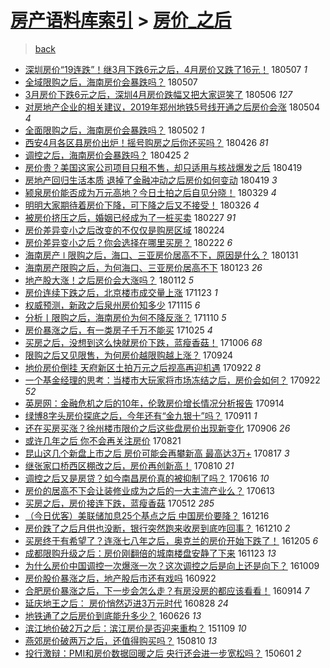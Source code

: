 [房产语料库索引](../../README.md)  > [房价_之后](房价_之后.md)
====
> [back](../README.md)

- [深圳房价“19连跌”！继3月下跌6元之后，4月房价又跌了16元！](http://jkwz.applinzi.com/ittc/7100401398338552849.html#%E6%B7%B1%E5%9C%B3%E6%88%BF%E4%BB%B7%E2%80%9C19%E8%BF%9E%E8%B7%8C%E2%80%9D%EF%BC%81%E7%BB%A73%E6%9C%88%E4%B8%8B%E8%B7%8C6%E5%85%83%E4%B9%8B%E5%90%8E%EF%BC%8C4%E6%9C%88%E6%88%BF%E4%BB%B7%E5%8F%88%E8%B7%8C%E4%BA%8616%E5%85%83%EF%BC%81) 180507 *1* 
- [全域限购之后，海南房价会暴跌吗？](http://jkwz.applinzi.com/ittc/7100310926458881041.html#%E5%85%A8%E5%9F%9F%E9%99%90%E8%B4%AD%E4%B9%8B%E5%90%8E%EF%BC%8C%E6%B5%B7%E5%8D%97%E6%88%BF%E4%BB%B7%E4%BC%9A%E6%9A%B4%E8%B7%8C%E5%90%97%EF%BC%9F) 180507  
- [3月房价下跌6元之后，深圳4月房价跌幅又把大家逗笑了](http://jkwz.applinzi.com/ittc/7099902129663902737.html#3%E6%9C%88%E6%88%BF%E4%BB%B7%E4%B8%8B%E8%B7%8C6%E5%85%83%E4%B9%8B%E5%90%8E%EF%BC%8C%E6%B7%B1%E5%9C%B34%E6%9C%88%E6%88%BF%E4%BB%B7%E8%B7%8C%E5%B9%85%E5%8F%88%E6%8A%8A%E5%A4%A7%E5%AE%B6%E9%80%97%E7%AC%91%E4%BA%86) 180506 *127* 
- [对房地产企业的相关建议，2019年郑州地铁5号线开通之后房价会涨](http://jkwz.applinzi.com/ittc/7099167464455930890.html#%E5%AF%B9%E6%88%BF%E5%9C%B0%E4%BA%A7%E4%BC%81%E4%B8%9A%E7%9A%84%E7%9B%B8%E5%85%B3%E5%BB%BA%E8%AE%AE%EF%BC%8C2019%E5%B9%B4%E9%83%91%E5%B7%9E%E5%9C%B0%E9%93%815%E5%8F%B7%E7%BA%BF%E5%BC%80%E9%80%9A%E4%B9%8B%E5%90%8E%E6%88%BF%E4%BB%B7%E4%BC%9A%E6%B6%A8) 180504 *4* 
- [全面限购之后，海南房价会暴跌吗？](http://jkwz.applinzi.com/ittc/7098578544441689098.html#%E5%85%A8%E9%9D%A2%E9%99%90%E8%B4%AD%E4%B9%8B%E5%90%8E%EF%BC%8C%E6%B5%B7%E5%8D%97%E6%88%BF%E4%BB%B7%E4%BC%9A%E6%9A%B4%E8%B7%8C%E5%90%97%EF%BC%9F) 180502 *1* 
- [西安4月各区县房价出炉！摇号购房之后你还买吗？](http://jkwz.applinzi.com/ittc/7096227930428670982.html#%E8%A5%BF%E5%AE%894%E6%9C%88%E5%90%84%E5%8C%BA%E5%8E%BF%E6%88%BF%E4%BB%B7%E5%87%BA%E7%82%89%EF%BC%81%E6%91%87%E5%8F%B7%E8%B4%AD%E6%88%BF%E4%B9%8B%E5%90%8E%E4%BD%A0%E8%BF%98%E4%B9%B0%E5%90%97%EF%BC%9F) 180426 *81* 
- [调控之后，海南房价会暴跌吗？](http://jkwz.applinzi.com/ittc/7095821483345708048.html#%E8%B0%83%E6%8E%A7%E4%B9%8B%E5%90%8E%EF%BC%8C%E6%B5%B7%E5%8D%97%E6%88%BF%E4%BB%B7%E4%BC%9A%E6%9A%B4%E8%B7%8C%E5%90%97%EF%BC%9F) 180425 *2* 
- [房价贵？美国这家公司项目只租不售，却只适用与核战爆发之后](http://jkwz.applinzi.com/ittc/7093743389403251728.html#%E6%88%BF%E4%BB%B7%E8%B4%B5%EF%BC%9F%E7%BE%8E%E5%9B%BD%E8%BF%99%E5%AE%B6%E5%85%AC%E5%8F%B8%E9%A1%B9%E7%9B%AE%E5%8F%AA%E7%A7%9F%E4%B8%8D%E5%94%AE%EF%BC%8C%E5%8D%B4%E5%8F%AA%E9%80%82%E7%94%A8%E4%B8%8E%E6%A0%B8%E6%88%98%E7%88%86%E5%8F%91%E4%B9%8B%E5%90%8E) 180419  
- [房地产回归生活本质 退掉了金融冲动之后房价如何变动](http://jkwz.applinzi.com/ittc/7093643670198944774.html#%E6%88%BF%E5%9C%B0%E4%BA%A7%E5%9B%9E%E5%BD%92%E7%94%9F%E6%B4%BB%E6%9C%AC%E8%B4%A8+%E9%80%80%E6%8E%89%E4%BA%86%E9%87%91%E8%9E%8D%E5%86%B2%E5%8A%A8%E4%B9%8B%E5%90%8E%E6%88%BF%E4%BB%B7%E5%A6%82%E4%BD%95%E5%8F%98%E5%8A%A8) 180419 *3* 
- [颍泉房价能否成为万元高地？今日土拍之后自见分晓！](http://jkwz.applinzi.com/ittc/7085998288274981895.html#%E9%A2%8D%E6%B3%89%E6%88%BF%E4%BB%B7%E8%83%BD%E5%90%A6%E6%88%90%E4%B8%BA%E4%B8%87%E5%85%83%E9%AB%98%E5%9C%B0%EF%BC%9F%E4%BB%8A%E6%97%A5%E5%9C%9F%E6%8B%8D%E4%B9%8B%E5%90%8E%E8%87%AA%E8%A7%81%E5%88%86%E6%99%93%EF%BC%81) 180329 *4* 
- [明明大家期待着房价下降，可下降之后又不接受！](http://jkwz.applinzi.com/ittc/7084827104103629835.html#%E6%98%8E%E6%98%8E%E5%A4%A7%E5%AE%B6%E6%9C%9F%E5%BE%85%E7%9D%80%E6%88%BF%E4%BB%B7%E4%B8%8B%E9%99%8D%EF%BC%8C%E5%8F%AF%E4%B8%8B%E9%99%8D%E4%B9%8B%E5%90%8E%E5%8F%88%E4%B8%8D%E6%8E%A5%E5%8F%97%EF%BC%81) 180326 *4* 
- [被房价挤压之后，婚姻已经成为了一桩买卖](http://jkwz.applinzi.com/ittc/7074780937441510416.html#%E8%A2%AB%E6%88%BF%E4%BB%B7%E6%8C%A4%E5%8E%8B%E4%B9%8B%E5%90%8E%EF%BC%8C%E5%A9%9A%E5%A7%BB%E5%B7%B2%E7%BB%8F%E6%88%90%E4%B8%BA%E4%BA%86%E4%B8%80%E6%A1%A9%E4%B9%B0%E5%8D%96) 180227 *91* 
- [房价差异变小之后改变的不仅仅是购房区域](http://jkwz.applinzi.com/ittc/7073598724809163787.html#%E6%88%BF%E4%BB%B7%E5%B7%AE%E5%BC%82%E5%8F%98%E5%B0%8F%E4%B9%8B%E5%90%8E%E6%94%B9%E5%8F%98%E7%9A%84%E4%B8%8D%E4%BB%85%E4%BB%85%E6%98%AF%E8%B4%AD%E6%88%BF%E5%8C%BA%E5%9F%9F) 180224  
- [房价差异变小之后？你会选择在哪里买房？](http://jkwz.applinzi.com/ittc/7072983088236069904.html#%E6%88%BF%E4%BB%B7%E5%B7%AE%E5%BC%82%E5%8F%98%E5%B0%8F%E4%B9%8B%E5%90%8E%EF%BC%9F%E4%BD%A0%E4%BC%9A%E9%80%89%E6%8B%A9%E5%9C%A8%E5%93%AA%E9%87%8C%E4%B9%B0%E6%88%BF%EF%BC%9F) 180222 *6* 
- [海南房产 ǀ 限购之后，海口、三亚房价居高不下，原因是什么？](http://jkwz.applinzi.com/ittc/7064760203633755147.html#%E6%B5%B7%E5%8D%97%E6%88%BF%E4%BA%A7+%C7%80+%E9%99%90%E8%B4%AD%E4%B9%8B%E5%90%8E%EF%BC%8C%E6%B5%B7%E5%8F%A3%E3%80%81%E4%B8%89%E4%BA%9A%E6%88%BF%E4%BB%B7%E5%B1%85%E9%AB%98%E4%B8%8D%E4%B8%8B%EF%BC%8C%E5%8E%9F%E5%9B%A0%E6%98%AF%E4%BB%80%E4%B9%88%EF%BC%9F) 180131  
- [海南房产限购之后，为何海口、三亚房价居高不下](http://jkwz.applinzi.com/ittc/7061712281342051335.html#%E6%B5%B7%E5%8D%97%E6%88%BF%E4%BA%A7%E9%99%90%E8%B4%AD%E4%B9%8B%E5%90%8E%EF%BC%8C%E4%B8%BA%E4%BD%95%E6%B5%B7%E5%8F%A3%E3%80%81%E4%B8%89%E4%BA%9A%E6%88%BF%E4%BB%B7%E5%B1%85%E9%AB%98%E4%B8%8D%E4%B8%8B) 180123 *26* 
- [地产股大涨！之后房价会大涨吗？](http://jkwz.applinzi.com/ittc/7057627722166043654.html#%E5%9C%B0%E4%BA%A7%E8%82%A1%E5%A4%A7%E6%B6%A8%EF%BC%81%E4%B9%8B%E5%90%8E%E6%88%BF%E4%BB%B7%E4%BC%9A%E5%A4%A7%E6%B6%A8%E5%90%97%EF%BC%9F) 180112 *5* 
- [房价连续下跌之后，北京楼市成交量上涨](http://jkwz.applinzi.com/ittc/7039075825180214288.html#%E6%88%BF%E4%BB%B7%E8%BF%9E%E7%BB%AD%E4%B8%8B%E8%B7%8C%E4%B9%8B%E5%90%8E%EF%BC%8C%E5%8C%97%E4%BA%AC%E6%A5%BC%E5%B8%82%E6%88%90%E4%BA%A4%E9%87%8F%E4%B8%8A%E6%B6%A8) 171123 *1* 
- [权威预测，新政之后泉州房价知多少](http://jkwz.applinzi.com/ittc/7036102611223184400.html#%E6%9D%83%E5%A8%81%E9%A2%84%E6%B5%8B%EF%BC%8C%E6%96%B0%E6%94%BF%E4%B9%8B%E5%90%8E%E6%B3%89%E5%B7%9E%E6%88%BF%E4%BB%B7%E7%9F%A5%E5%A4%9A%E5%B0%91) 171115 *6* 
- [分析丨限购之后，海南房价为何不降反涨？](http://jkwz.applinzi.com/ittc/7034355157398193169.html#%E5%88%86%E6%9E%90%E4%B8%A8%E9%99%90%E8%B4%AD%E4%B9%8B%E5%90%8E%EF%BC%8C%E6%B5%B7%E5%8D%97%E6%88%BF%E4%BB%B7%E4%B8%BA%E4%BD%95%E4%B8%8D%E9%99%8D%E5%8F%8D%E6%B6%A8%EF%BC%9F) 171110 *5* 
- [房价暴涨之后，有一类房子千万不能买](http://jkwz.applinzi.com/ittc/7028381235498468369.html#%E6%88%BF%E4%BB%B7%E6%9A%B4%E6%B6%A8%E4%B9%8B%E5%90%8E%EF%BC%8C%E6%9C%89%E4%B8%80%E7%B1%BB%E6%88%BF%E5%AD%90%E5%8D%83%E4%B8%87%E4%B8%8D%E8%83%BD%E4%B9%B0) 171025 *4* 
- [买房之后，没想到这么快就房价下跌，蓝瘦香菇！](http://jkwz.applinzi.com/ittc/7020970441404056592.html#%E4%B9%B0%E6%88%BF%E4%B9%8B%E5%90%8E%EF%BC%8C%E6%B2%A1%E6%83%B3%E5%88%B0%E8%BF%99%E4%B9%88%E5%BF%AB%E5%B0%B1%E6%88%BF%E4%BB%B7%E4%B8%8B%E8%B7%8C%EF%BC%8C%E8%93%9D%E7%98%A6%E9%A6%99%E8%8F%87%EF%BC%81) 171006 *68* 
- [限购之后又见限售，为何房价越限购越上涨？](http://jkwz.applinzi.com/ittc/7016793402837042193.html#%E9%99%90%E8%B4%AD%E4%B9%8B%E5%90%8E%E5%8F%88%E8%A7%81%E9%99%90%E5%94%AE%EF%BC%8C%E4%B8%BA%E4%BD%95%E6%88%BF%E4%BB%B7%E8%B6%8A%E9%99%90%E8%B4%AD%E8%B6%8A%E4%B8%8A%E6%B6%A8%EF%BC%9F) 170924  
- [地价房价倒挂 天府新区土拍万元之后视高再迎机遇](http://jkwz.applinzi.com/ittc/7016198026157360144.html#%E5%9C%B0%E4%BB%B7%E6%88%BF%E4%BB%B7%E5%80%92%E6%8C%82+%E5%A4%A9%E5%BA%9C%E6%96%B0%E5%8C%BA%E5%9C%9F%E6%8B%8D%E4%B8%87%E5%85%83%E4%B9%8B%E5%90%8E%E8%A7%86%E9%AB%98%E5%86%8D%E8%BF%8E%E6%9C%BA%E9%81%87) 170922 *8* 
- [一个基金经理的思考：当楼市大玩家将市场冻结之后，房价会如何？](http://jkwz.applinzi.com/ittc/7016102304321897489.html#%E4%B8%80%E4%B8%AA%E5%9F%BA%E9%87%91%E7%BB%8F%E7%90%86%E7%9A%84%E6%80%9D%E8%80%83%EF%BC%9A%E5%BD%93%E6%A5%BC%E5%B8%82%E5%A4%A7%E7%8E%A9%E5%AE%B6%E5%B0%86%E5%B8%82%E5%9C%BA%E5%86%BB%E7%BB%93%E4%B9%8B%E5%90%8E%EF%BC%8C%E6%88%BF%E4%BB%B7%E4%BC%9A%E5%A6%82%E4%BD%95%EF%BC%9F) 170922 *52* 
- [英房网：金融危机之后的10年，伦敦房价增长情况分析报告](http://jkwz.applinzi.com/ittc/7013216895782880273.html#%E8%8B%B1%E6%88%BF%E7%BD%91%EF%BC%9A%E9%87%91%E8%9E%8D%E5%8D%B1%E6%9C%BA%E4%B9%8B%E5%90%8E%E7%9A%8410%E5%B9%B4%EF%BC%8C%E4%BC%A6%E6%95%A6%E6%88%BF%E4%BB%B7%E5%A2%9E%E9%95%BF%E6%83%85%E5%86%B5%E5%88%86%E6%9E%90%E6%8A%A5%E5%91%8A) 170914  
- [绿博8字头房价探底之后，今年还有“金九银十”吗？](http://jkwz.applinzi.com/ittc/7012130109509862417.html#%E7%BB%BF%E5%8D%9A8%E5%AD%97%E5%A4%B4%E6%88%BF%E4%BB%B7%E6%8E%A2%E5%BA%95%E4%B9%8B%E5%90%8E%EF%BC%8C%E4%BB%8A%E5%B9%B4%E8%BF%98%E6%9C%89%E2%80%9C%E9%87%91%E4%B9%9D%E9%93%B6%E5%8D%81%E2%80%9D%E5%90%97%EF%BC%9F) 170911 *1* 
- [还在买房买涨？徐州楼市限价之后这些盘房价出现新变化](http://jkwz.applinzi.com/ittc/7010155758581449745.html#%E8%BF%98%E5%9C%A8%E4%B9%B0%E6%88%BF%E4%B9%B0%E6%B6%A8%EF%BC%9F%E5%BE%90%E5%B7%9E%E6%A5%BC%E5%B8%82%E9%99%90%E4%BB%B7%E4%B9%8B%E5%90%8E%E8%BF%99%E4%BA%9B%E7%9B%98%E6%88%BF%E4%BB%B7%E5%87%BA%E7%8E%B0%E6%96%B0%E5%8F%98%E5%8C%96) 170906 *26* 
- [或许几年之后 你不会再关注房价](http://jkwz.applinzi.com/ittc/7004296684631491600.html#%E6%88%96%E8%AE%B8%E5%87%A0%E5%B9%B4%E4%B9%8B%E5%90%8E+%E4%BD%A0%E4%B8%8D%E4%BC%9A%E5%86%8D%E5%85%B3%E6%B3%A8%E6%88%BF%E4%BB%B7) 170821  
- [昆山这几个新盘上市之后 房价可能会再攀新高 最高达3万+](http://jkwz.applinzi.com/ittc/7002062468887872529.html#%E6%98%86%E5%B1%B1%E8%BF%99%E5%87%A0%E4%B8%AA%E6%96%B0%E7%9B%98%E4%B8%8A%E5%B8%82%E4%B9%8B%E5%90%8E+%E6%88%BF%E4%BB%B7%E5%8F%AF%E8%83%BD%E4%BC%9A%E5%86%8D%E6%94%80%E6%96%B0%E9%AB%98+%E6%9C%80%E9%AB%98%E8%BE%BE3%E4%B8%87%2B) 170817 *3* 
- [继张家口桥西区棚改之后，房价再创新高！](http://jkwz.applinzi.com/ittc/7000119042739012625.html#%E7%BB%A7%E5%BC%A0%E5%AE%B6%E5%8F%A3%E6%A1%A5%E8%A5%BF%E5%8C%BA%E6%A3%9A%E6%94%B9%E4%B9%8B%E5%90%8E%EF%BC%8C%E6%88%BF%E4%BB%B7%E5%86%8D%E5%88%9B%E6%96%B0%E9%AB%98%EF%BC%81) 170810 *21* 
- [调控之后又是房贷？如今南昌房价真的被抑制了吗？](http://jkwz.applinzi.com/ittc/6979780565120074756.html#%E8%B0%83%E6%8E%A7%E4%B9%8B%E5%90%8E%E5%8F%88%E6%98%AF%E6%88%BF%E8%B4%B7%EF%BC%9F%E5%A6%82%E4%BB%8A%E5%8D%97%E6%98%8C%E6%88%BF%E4%BB%B7%E7%9C%9F%E7%9A%84%E8%A2%AB%E6%8A%91%E5%88%B6%E4%BA%86%E5%90%97%EF%BC%9F) 170616 *10* 
- [房价的居高不下会让装修业成为之后的一大主流产业么？](http://jkwz.applinzi.com/ittc/6978378133219574788.html#%E6%88%BF%E4%BB%B7%E7%9A%84%E5%B1%85%E9%AB%98%E4%B8%8D%E4%B8%8B%E4%BC%9A%E8%AE%A9%E8%A3%85%E4%BF%AE%E4%B8%9A%E6%88%90%E4%B8%BA%E4%B9%8B%E5%90%8E%E7%9A%84%E4%B8%80%E5%A4%A7%E4%B8%BB%E6%B5%81%E4%BA%A7%E4%B8%9A%E4%B9%88%EF%BC%9F) 170613  
- [买房之后，房价接连下跌，蓝瘦香菇](http://jkwz.applinzi.com/ittc/6966358525625238532.html#%E4%B9%B0%E6%88%BF%E4%B9%8B%E5%90%8E%EF%BC%8C%E6%88%BF%E4%BB%B7%E6%8E%A5%E8%BF%9E%E4%B8%8B%E8%B7%8C%EF%BC%8C%E8%93%9D%E7%98%A6%E9%A6%99%E8%8F%87) 170512 *285* 
- [（今日优客）美联储加息25个基点之后 中国房价要降？](http://jkwz.applinzi.com/ittc/6912246018464023557.html#%EF%BC%88%E4%BB%8A%E6%97%A5%E4%BC%98%E5%AE%A2%EF%BC%89%E7%BE%8E%E8%81%94%E5%82%A8%E5%8A%A0%E6%81%AF25%E4%B8%AA%E5%9F%BA%E7%82%B9%E4%B9%8B%E5%90%8E+%E4%B8%AD%E5%9B%BD%E6%88%BF%E4%BB%B7%E8%A6%81%E9%99%8D%EF%BC%9F) 161216  
- [房价跌了之后月供也没断，银行突然跑来收房到底咋回事？](http://jkwz.applinzi.com/ittc/6910017806925300740.html#%E6%88%BF%E4%BB%B7%E8%B7%8C%E4%BA%86%E4%B9%8B%E5%90%8E%E6%9C%88%E4%BE%9B%E4%B9%9F%E6%B2%A1%E6%96%AD%EF%BC%8C%E9%93%B6%E8%A1%8C%E7%AA%81%E7%84%B6%E8%B7%91%E6%9D%A5%E6%94%B6%E6%88%BF%E5%88%B0%E5%BA%95%E5%92%8B%E5%9B%9E%E4%BA%8B%EF%BC%9F) 161210 *2* 
- [买房终于有希望了？连涨七八年之后，奥克兰的房价开始下跌了！](http://jkwz.applinzi.com/ittc/6908131645529261060.html#%E4%B9%B0%E6%88%BF%E7%BB%88%E4%BA%8E%E6%9C%89%E5%B8%8C%E6%9C%9B%E4%BA%86%EF%BC%9F%E8%BF%9E%E6%B6%A8%E4%B8%83%E5%85%AB%E5%B9%B4%E4%B9%8B%E5%90%8E%EF%BC%8C%E5%A5%A5%E5%85%8B%E5%85%B0%E7%9A%84%E6%88%BF%E4%BB%B7%E5%BC%80%E5%A7%8B%E4%B8%8B%E8%B7%8C%E4%BA%86%EF%BC%81) 161205 *6* 
- [成都限购升级之后：房价刚翻倍的城南楼盘安静了下来](http://jkwz.applinzi.com/ittc/6903787472583918596.html#%E6%88%90%E9%83%BD%E9%99%90%E8%B4%AD%E5%8D%87%E7%BA%A7%E4%B9%8B%E5%90%8E%EF%BC%9A%E6%88%BF%E4%BB%B7%E5%88%9A%E7%BF%BB%E5%80%8D%E7%9A%84%E5%9F%8E%E5%8D%97%E6%A5%BC%E7%9B%98%E5%AE%89%E9%9D%99%E4%BA%86%E4%B8%8B%E6%9D%A5) 161123 *13* 
- [为什么房价中国调控一次爆涨一次？这次调控之后是向上还是向下？](http://jkwz.applinzi.com/ittc/6886588137324676101.html#%E4%B8%BA%E4%BB%80%E4%B9%88%E6%88%BF%E4%BB%B7%E4%B8%AD%E5%9B%BD%E8%B0%83%E6%8E%A7%E4%B8%80%E6%AC%A1%E7%88%86%E6%B6%A8%E4%B8%80%E6%AC%A1%EF%BC%9F%E8%BF%99%E6%AC%A1%E8%B0%83%E6%8E%A7%E4%B9%8B%E5%90%8E%E6%98%AF%E5%90%91%E4%B8%8A%E8%BF%98%E6%98%AF%E5%90%91%E4%B8%8B%EF%BC%9F) 161009  
- [房价股价暴涨之后，地产股后市还有戏吗](http://jkwz.applinzi.com/ittc/6880794935388800004.html#%E6%88%BF%E4%BB%B7%E8%82%A1%E4%BB%B7%E6%9A%B4%E6%B6%A8%E4%B9%8B%E5%90%8E%EF%BC%8C%E5%9C%B0%E4%BA%A7%E8%82%A1%E5%90%8E%E5%B8%82%E8%BF%98%E6%9C%89%E6%88%8F%E5%90%97) 160922  
- [合肥房价暴涨之后，下一步会怎么走？有房没房的都应该看看！](http://jkwz.applinzi.com/ittc/6877640664552047621.html#%E5%90%88%E8%82%A5%E6%88%BF%E4%BB%B7%E6%9A%B4%E6%B6%A8%E4%B9%8B%E5%90%8E%EF%BC%8C%E4%B8%8B%E4%B8%80%E6%AD%A5%E4%BC%9A%E6%80%8E%E4%B9%88%E8%B5%B0%EF%BC%9F%E6%9C%89%E6%88%BF%E6%B2%A1%E6%88%BF%E7%9A%84%E9%83%BD%E5%BA%94%E8%AF%A5%E7%9C%8B%E7%9C%8B%EF%BC%81) 160914 *7* 
- [延庆地王之后： 房价悄然迈进3万元时代](http://jkwz.applinzi.com/ittc/6871427448989811716.html#%E5%BB%B6%E5%BA%86%E5%9C%B0%E7%8E%8B%E4%B9%8B%E5%90%8E%EF%BC%9A+%E6%88%BF%E4%BB%B7%E6%82%84%E7%84%B6%E8%BF%88%E8%BF%9B3%E4%B8%87%E5%85%83%E6%97%B6%E4%BB%A3) 160828 *24* 
- [地铁通了之后房价到底能升多少？](http://jkwz.applinzi.com/ittc/6848040739862479877.html#%E5%9C%B0%E9%93%81%E9%80%9A%E4%BA%86%E4%B9%8B%E5%90%8E%E6%88%BF%E4%BB%B7%E5%88%B0%E5%BA%95%E8%83%BD%E5%8D%87%E5%A4%9A%E5%B0%91%EF%BC%9F) 160626 *13* 
- [滨江地价破2万之后：滨江房价是否迎来重构？](http://jkwz.applinzi.com/ittc/6762684629601747973.html#%E6%BB%A8%E6%B1%9F%E5%9C%B0%E4%BB%B7%E7%A0%B42%E4%B8%87%E4%B9%8B%E5%90%8E%EF%BC%9A%E6%BB%A8%E6%B1%9F%E6%88%BF%E4%BB%B7%E6%98%AF%E5%90%A6%E8%BF%8E%E6%9D%A5%E9%87%8D%E6%9E%84%EF%BC%9F) 151109 *10* 
- [燕郊房价破两万之后，还值得购买吗？](http://jkwz.applinzi.com/ittc/547650615617840943.html#%E7%87%95%E9%83%8A%E6%88%BF%E4%BB%B7%E7%A0%B4%E4%B8%A4%E4%B8%87%E4%B9%8B%E5%90%8E%EF%BC%8C%E8%BF%98%E5%80%BC%E5%BE%97%E8%B4%AD%E4%B9%B0%E5%90%97%EF%BC%9F) 150810 *13* 
- [投行激辩：PMI和房价数据回暖之后 央行还会进一步宽松吗？](http://jkwz.applinzi.com/ittc/547650611417361626.html#%E6%8A%95%E8%A1%8C%E6%BF%80%E8%BE%A9%EF%BC%9APMI%E5%92%8C%E6%88%BF%E4%BB%B7%E6%95%B0%E6%8D%AE%E5%9B%9E%E6%9A%96%E4%B9%8B%E5%90%8E+%E5%A4%AE%E8%A1%8C%E8%BF%98%E4%BC%9A%E8%BF%9B%E4%B8%80%E6%AD%A5%E5%AE%BD%E6%9D%BE%E5%90%97%EF%BC%9F) 150601 *2* 
